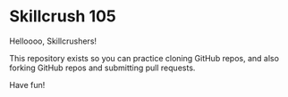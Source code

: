# Skillcrush 105

Helloooo, Skillcrushers!

This repository exists so you can practice cloning GitHub repos, and also forking GitHub repos and submitting pull requests.

Have fun!



